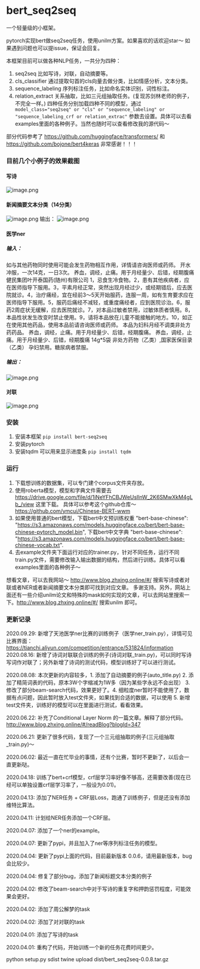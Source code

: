 # bert_seq2seq
一个轻量级的小框架。

pytorch实现bert做seq2seq任务，使用unilm方案。如果喜欢的话欢迎star～ 如果遇到问题也可以提issue，保证会回复。

本框架目前可以做各种NLP任务，一共分为四种：
1. seq2seq 比如写诗，对联，自动摘要等。
2. cls_classifier 通过提取句首的cls向量去做分类，比如情感分析，文本分类。
3. sequence_labeling 序列标注任务，比如命名实体识别，词性标注。
4. relation_extract 关系抽取，比如三元组抽取任务。(复现苏剑林老师的例子，不完全一样。)
四种任务分别加载四种不同的模型，通过``` model_class="seq2seq" or "cls" or "sequence_labeling" or "sequence_labeling_crf or relation_extrac"``` 参数去设置。具体可以去看examples里面的各种例子。当然也随时可以查看修改我的源代码～

部分代码参考了 https://github.com/huggingface/transformers/ 和 https://github.com/bojone/bert4keras 
非常感谢！！！

### 目前几个小例子的效果截图
#### 写诗
![image.png](http://www.zhxing.online/image/acb592f918894ca6b62435d2464d3cb0.png)
#### 新闻摘要文本分类（14分类）
![image.png](http://www.zhxing.online/image/724f93b03c19404fba4f684eac4695bc.png)
输出：
![image.png](http://www.zhxing.online/image/4175b02f928f43fc84e9c866aba3ee2d.png)

#### 医学ner 
##### 输入： 
如与其他药物同时使用可能会发生药物相互作用，详情请咨询医师或药师。  开水冲服，一次14克，一日3次。  养血，调经，止痛。用于月经量少、后错，经期腹痛  健民集团叶开泰国药(随州)有限公司  1，忌食生冷食物。2，患有其他疾病者，应在医师指导下服用。3，平素月经正常，突然出现月经过少，或经期错后，应去医院就诊。4，治疗痛经，宜在经前3～5天开始服药，连服一周，如有生育要求应在医师指导下服用。5，服药后痛经不减轻，或重度痛经者，应到医院诊治。6，服药2周症状无缓解，应去医院就诊。7，对本品过敏者禁用，过敏体质者慎用。8，本品性状发生改变时禁止使用。9，请将本品放在儿童不能接触的地方。10，如正在使用其他药品，使用本品前请咨询医师或药师。  本品为妇科月经不调类非处方药药品。  养血，调经，止痛。用于月经量少、后错，经期腹痛。 养血，调经，止痛。用于月经量少、后错，经期腹痛 14g*5袋  非处方药物（乙类）,国家医保目录（乙类）  孕妇禁用。糖尿病者禁服。

##### 输出：
![image.png](https://github.com/920232796/bert_seq2seq/blob/master/img/ner.jpg)
#### 对联
![image.png](http://www.zhxing.online/image/42eec322d6cc419da0efdc45c02d9f25.png)

### 安装 
1. 安装本框架 ```pip install bert-seq2seq```
2. 安装pytorch 
3. 安装tqdm 可以用来显示进度条 ```pip install tqdm```
### 运行
1. 下载想训练的数据集，可以专门建个corpus文件夹存放。
2. 使用roberta模型，模型和字典文件需要去 https://drive.google.com/file/d/1iNeYFhCBJWeUsIlnW_2K6SMwXkM4gLb_/view 这里下载。 具体可以参考这个github仓库～ https://github.com/ymcui/Chinese-BERT-wwm
3. 如果使用普通的bert模型，下载bert中文预训练权重 "bert-base-chinese": "https://s3.amazonaws.com/models.huggingface.co/bert/bert-base-chinese-pytorch_model.bin", 下载bert中文字典 "bert-base-chinese": "https://s3.amazonaws.com/models.huggingface.co/bert/bert-base-chinese-vocab.txt".
4. 去example文件夹下面运行对应的trainer.py，针对不同任务，运行不同train.py文件，需要修改输入输出数据的结构，然后进行训练。具体可以看examples里面的各种例子～

想看文章，可以去我网站～ http://www.blog.zhxing.online/#/  搜索写诗或者对联或者NER或者新闻摘要文本分类即可找到对应文章。
多谢支持。另外，网站上面还有一些介绍unilm论文和特殊的mask如何实现的文章，可以去网站里搜索一下。http://www.blog.zhxing.online/#/  搜索unilm 即可。

### 更新记录
2020.09.29: 新增了天池医学ner比赛的训练例子（医学ner_train.py），详情可见比赛界面：https://tianchi.aliyun.com/competition/entrance/531824/information
2020.08.16: 新增了诗词对联联合训练的例子(诗词对联_train.py)，可以同时写诗写词作对联了；另外新增了诗词的测试代码，模型训练好了可以进行测试。

2020.08.08: 本次更新的内容较多，1. 添加了自动摘要的例子(auto_title.py) 2. 添加了精简词表的代码，原本3W个字缩减为1W多（因为某些字永远不会出现） 3. 修改了部分beam-search代码，效果更好了。4. 细粒度ner暂时不能使用了，数据有点问题，因此暂时放入test文件夹，如果找到合适的数据，可以使用 5. 新增test文件夹，训练好的模型可以在里面进行测试，看看效果。

2020.06.22: 补充了Conditional Layer Norm 的一篇文章。解释了部分代码。http://www.blog.zhxing.online/#/readBlog?blogId=347

2020.06.21: 更新了很多代码，复现了一个三元组抽取的例子(三元组抽取_train.py)～

2020.06.02: 最近一直在忙毕业的事情，还有个比赛，暂时不更新了，以后会一直更新哒。

2020.04.18: 训练了bert+crf模型，crf层学习率好像不够高，还需要改善(现在已经可以单独设置crf层学习率了，一般设为0.01)。

2020.04.13: 添加了NER任务 + CRF层Loss，跑通了训练例子，但是还没有添加维特比算法。

2020.04.11: 计划给NER任务添加一个CRF层。

2020.04.07: 添加了一个ner的example。

2020.04.07: 更新了pypi，并且加入了ner等序列标注任务的模型。

2020.04.04: 更新了pypi上面的代码，目前最新版本 0.0.6，请用最新版本，bug会比较少。

2020.04.04: 修复了部分bug，添加了新闻标题文本分类的例子

2020.04.02: 修改了beam-search中对于写诗的重复字和押韵惩罚程度，可能效果会更好。

2020.04.02: 添加了周公解梦的task

2020.04.02: 添加了对对联的task

2020.04.01: 添加了写诗的task

2020.04.01: 重构了代码，开始训练一个新的任务花费时间更少。

python setup.py sdist
twine upload dist/bert_seq2seq-0.0.8.tar.gz
